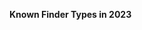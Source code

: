 
<span><span><p dir="auto"><strong>Known Finder Types in 2023</strong></p></span></span><canvas height="0" width="0" style="display: block; box-sizing: border-box; height: 0px; width: 0px;"></canvas>
